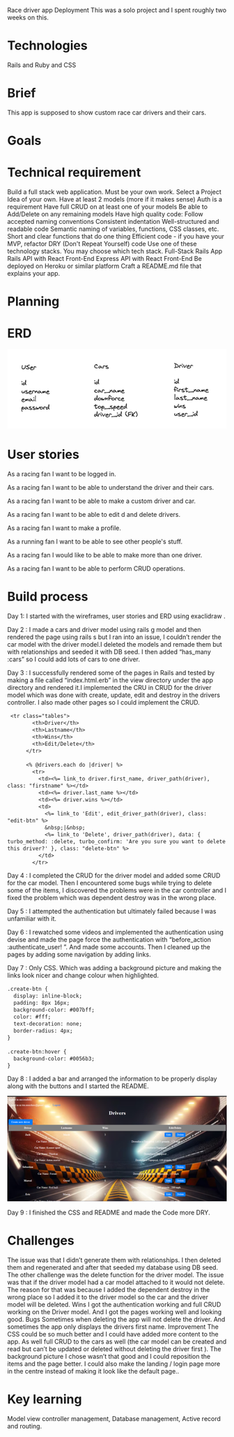 Race driver app Deployment
This was a solo project and I spent roughly two weeks on this.

# Technologies

Rails and Ruby and CSS

# Brief

This app is supposed to show custom race car drivers and their cars.

# Goals

# Technical requirement

Build a full stack web application. Must be your own work. Select a Project Idea of your own. Have at least 2 models (more if it makes sense) Auth is a requirement Have full CRUD on at least one of your models Be able to Add/Delete on any remaining models Have high quality code: Follow accepted naming conventions Consistent indentation Well-structured and readable code Semantic naming of variables, functions, CSS classes, etc. Short and clear functions that do one thing Efficient code - if you have your MVP, refactor DRY (Don't Repeat Yourself) code Use one of these technology stacks. You may choose which tech stack. Full-Stack Rails App Rails API with React Front-End Express API with React Front-End Be deployed on Heroku or similar platform Craft a README.md file that explains your app.

# Planning

# ERD 
<img class="proj-img" src="img4/erd.png" alt="linkedin">

# User stories

As a racing fan I want to be logged in. 

As a racing fan I want to be able to understand the driver and their cars. 

As a racing fan I want to be able to make a custom driver and car. 

As a racing fan I want to be able to edit d and delete drivers. 

As a racing fan I want to make a profile. 

As a running fan I want to be able to see other people's stuff. 

As a racing fan I would like to be able to make more than one driver. 

As a racing fan I want to be able to perform CRUD operations.

# Build process

Day 1:  I started with the wireframes, user stories and ERD using exaclidraw .

Day 2 : I made a cars and driver model using rails g model and then rendered the page using rails s but I ran into an issue, I couldn’t render the car model with the driver model.I deleted the models and remade them but with relationships and seeded it with DB seed. I then added “has_many :cars” so I could add lots of cars to one driver.

Day 3 : I successfully rendered some of the pages in Rails and tested by making a file called “index.html.erb” in the view directory under the app directory and rendered it.I implemented the CRU in CRUD for the driver model which was done with create, update, edit and destroy in the drivers controller. I also made other pages so I could implement the CRUD. 
```
 <tr class="tables">
        <th>Driver</th>
        <th>Lastname</th>
        <th>Wins</th>
        <th>Edit/Delete</th>
      </tr>

      <% @drivers.each do |driver| %>
        <tr>
          <td><%= link_to driver.first_name, driver_path(driver), class: "firstname" %></td>
          <td><%= driver.last_name %></td>
          <td><%= driver.wins %></td>
          <td>
            <%= link_to 'Edit', edit_driver_path(driver), class: "edit-btn" %>
            &nbsp;|&nbsp;
            <%= link_to 'Delete', driver_path(driver), data: { turbo_method: :delete, turbo_confirm: 'Are you sure you want to delete this driver?' }, class: "delete-btn" %>
          </td>
        </tr>
```


Day 4 : I completed the CRUD for the driver model and added some CRUD for the car model. Then I encountered some bugs while trying to delete some of the items, I discovered the problems were in the car controller and I fixed the problem which was dependent destroy was in the wrong place. 

Day 5 : I attempted the authentication but ultimately failed because I was unfamiliar with it. 

Day 6 : I rewatched some videos and implemented the authentication using devise and made the page force the authentication with “before_action :authenticate_user!
”. And made some accounts. Then I cleaned up the pages by adding some navigation by adding links.

 Day 7 : Only CSS. Which was adding a background picture and making the links look nicer and change colour when highlighted.

 ```
 .create-btn {
   display: inline-block;
   padding: 8px 16px;
   background-color: #007bff;
   color: #fff;
   text-decoration: none;
   border-radius: 4px;
 }
 
 .create-btn:hover {
   background-color: #0056b3;
 }
 ```

Day 8 : I added a bar and arranged the information to be properly display along with the buttons and I started the README.

<img class="proj-img" src="img4/Screenshot (83).png" alt="linkedin">

 Day 9 : I finished the CSS and README and made the Code more DRY.

# Challenges

 The issue was that I didn’t generate them with relationships. I then deleted them and regenerated and  after that seeded my database using DB seed. 
The other challenge was the delete function for the driver model. The issue was that if the driver model had a car model attached to it would not delete. The reason for that was because I added the dependent destroy in  the wrong place so I added it to the driver model so the car and the driver model will be deleted.
Wins
I got the authentication working and full CRUD working on the Driver model. And I got the pages working well and looking good.
Bugs
Sometimes when deleting the app will not delete the driver. And sometimes the app only displays the drivers first name.
Improvement
The CSS could be so much better and I could have added more content to the app. As well full CRUD to the cars as well (the car model can be created and read but can’t be updated or deleted without deleting the driver first ). The background picture I chose wasn’t that good and I could reposition the items and the page better. I could also make the landing / login page more in the centre instead of making it look like the default page..

# Key learning
Model view controller management, Database management, Active record and routing.
